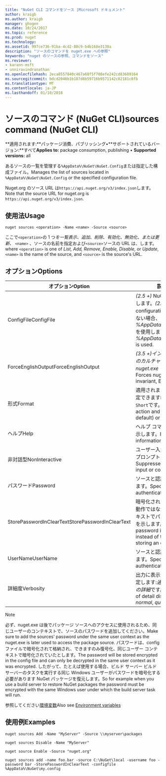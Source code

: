 ```yaml
---
title: "NuGet CLI コマンドをソース |Microsoft ドキュメント"
author: kraigb
ms.author: kraigb
manager: ghogen
ms.date: 10/24/2017
ms.topic: reference
ms.prod: nuget
ms.technology: 
ms.assetid: 997ce736-91ba-4cd2-88c9-b4b168e3130a
description: "ソースのコマンドを nuget.exe への参照"
keywords: "nuget のソースの参照、コマンドをソース"
ms.reviewer:
- karann-msft
- unniravindranathan
ms.openlocfilehash: 2eca8557840c467a60f5f708efe242cd83609164
ms.sourcegitcommit: bdcd2046b1b187d8b59716b9571142c02181c8fb
ms.translationtype: MT
ms.contentlocale: ja-JP
ms.lasthandoff: 01/10/2018
---
```

# <a name="sources-command-nuget-cli"></a><span data-ttu-id="5023f-104">ソースのコマンド (NuGet CLI)</span><span class="sxs-lookup"><span data-stu-id="5023f-104">sources command (NuGet CLI)</span></span>

<span data-ttu-id="5023f-105">**適用されます:**パッケージ消費、パブリッシング&bullet;**サポートされているバージョン:**すべて</span><span class="sxs-lookup"><span data-stu-id="5023f-105">**Applies to:** package consumption, publishing &bullet; **Supported versions:** all</span></span>

<span data-ttu-id="5023f-106">あるソースの一覧を管理する`%AppData%\NuGet\NuGet.Config`または指定した構成ファイル。</span><span class="sxs-lookup"><span data-stu-id="5023f-106">Manages the list of sources located in `%AppData%\NuGet\NuGet.Config` or the specified configuration file.</span></span>

<span data-ttu-id="5023f-107">Nuget.org のソース URL は`https://api.nuget.org/v3/index.json`します。</span><span class="sxs-lookup"><span data-stu-id="5023f-107">Note that the source URL for nuget.org is `https://api.nuget.org/v3/index.json`.</span></span>

## <a name="usage"></a><span data-ttu-id="5023f-108">使用法</span><span class="sxs-lookup"><span data-stu-id="5023f-108">Usage</span></span>

```
nuget sources <operation> -Name <name> -Source <source>
```

<span data-ttu-id="5023f-109">ここで`<operation>`の 1 つ*を一覧表示、追加、削除、有効化、無効化、*または*更新*、 `<name>` 、ソースの名前を指定および`<source>`ソースの URL は、します。</span><span class="sxs-lookup"><span data-stu-id="5023f-109">where `<operation>` is one of *List, Add, Remove, Enable, Disable,* or *Update*, `<name>` is the name of the source, and `<source>` is the source's URL.</span></span>

## <a name="options"></a><span data-ttu-id="5023f-110">オプション</span><span class="sxs-lookup"><span data-stu-id="5023f-110">Options</span></span>

| <span data-ttu-id="5023f-111">オプション</span><span class="sxs-lookup"><span data-stu-id="5023f-111">Option</span></span> | <span data-ttu-id="5023f-112">説明</span><span class="sxs-lookup"><span data-stu-id="5023f-112">Description</span></span> |
| --- | --- |
| <span data-ttu-id="5023f-113">ConfigFile</span><span class="sxs-lookup"><span data-stu-id="5023f-113">ConfigFile</span></span> | <span data-ttu-id="5023f-114">*(2.5 +)* NuGet 構成ファイルを適用します。</span><span class="sxs-lookup"><span data-stu-id="5023f-114">*(2.5+)* The NuGet configuration file to apply.</span></span> <span data-ttu-id="5023f-115">指定しない場合、 *%AppData%\NuGet\NuGet.Config*を使用します。</span><span class="sxs-lookup"><span data-stu-id="5023f-115">If not specified, *%AppData%\NuGet\NuGet.Config* is used.</span></span> |
| <span data-ttu-id="5023f-116">ForceEnglishOutput</span><span class="sxs-lookup"><span data-stu-id="5023f-116">ForceEnglishOutput</span></span> | <span data-ttu-id="5023f-117">*(3.5 +)*インバリアント、英語ベースのカルチャを使用して実行する nuget.exe を強制します。</span><span class="sxs-lookup"><span data-stu-id="5023f-117">*(3.5+)* Forces nuget.exe to run using an invariant, English-based culture.</span></span> |
| <span data-ttu-id="5023f-118">形式</span><span class="sxs-lookup"><span data-stu-id="5023f-118">Format</span></span> | <span data-ttu-id="5023f-119">適用されます、`list`アクションを指定できます`Detailed`(既定) または`Short`です。</span><span class="sxs-lookup"><span data-stu-id="5023f-119">Applies to the `list` action and can be `Detailed` (the default) or `Short`.</span></span> |
| <span data-ttu-id="5023f-120">ヘルプ</span><span class="sxs-lookup"><span data-stu-id="5023f-120">Help</span></span> | <span data-ttu-id="5023f-121">ヘルプ コマンドに関する情報を表示します。</span><span class="sxs-lookup"><span data-stu-id="5023f-121">Displays help information for the command.</span></span> |
| <span data-ttu-id="5023f-122">非対話型</span><span class="sxs-lookup"><span data-stu-id="5023f-122">NonInteractive</span></span> | <span data-ttu-id="5023f-123">ユーザー入力または確認を要求するプロンプトを抑制します。</span><span class="sxs-lookup"><span data-stu-id="5023f-123">Suppresses prompts for user input or confirmations.</span></span> |
| <span data-ttu-id="5023f-124">パスワード</span><span class="sxs-lookup"><span data-stu-id="5023f-124">Password</span></span> | <span data-ttu-id="5023f-125">ソースと認証のパスワードを指定します。</span><span class="sxs-lookup"><span data-stu-id="5023f-125">Specifies the password for authenticating with the source.</span></span> |
| <span data-ttu-id="5023f-126">StorePasswordInClearText</span><span class="sxs-lookup"><span data-stu-id="5023f-126">StorePasswordInClearText</span></span> | <span data-ttu-id="5023f-127">暗号化された形式を格納する既定の動作ではなく暗号化されていないテキストでパスワードを保存することを示します。</span><span class="sxs-lookup"><span data-stu-id="5023f-127">Indicates to store the password in unencrypted text instead of the default behavior of storing an encrypted form.</span></span> |
| <span data-ttu-id="5023f-128">UserName</span><span class="sxs-lookup"><span data-stu-id="5023f-128">UserName</span></span> | <span data-ttu-id="5023f-129">ソースと認証のユーザー名を指定します。</span><span class="sxs-lookup"><span data-stu-id="5023f-129">Specifies the user name for authenticating with the source.</span></span> |
| <span data-ttu-id="5023f-130">詳細度</span><span class="sxs-lookup"><span data-stu-id="5023f-130">Verbosity</span></span> | <span data-ttu-id="5023f-131">出力に表示される詳細情報の量を指定します:*通常*、 *quiet*、 *(2.5 以降) の詳細*です。</span><span class="sxs-lookup"><span data-stu-id="5023f-131">Specifies the amount of detail displayed in the output: *normal*, *quiet*, *detailed (2.5+)*.</span></span> |

> [!Note]
> <span data-ttu-id="5023f-132">必ず、nuget.exe は後でパッケージ ソースへのアクセスに使用されるため、同じユーザーのコンテキストで、ソースのパスワードを追加してください。</span><span class="sxs-lookup"><span data-stu-id="5023f-132">Make sure to add the sources' password under the same user context as the nuget.exe is later used to access the package source.</span></span> <span data-ttu-id="5023f-133">パスワードは、config ファイルで暗号化されて格納され、できますのみ復号化、同じユーザー コンテキストで暗号化されていたとします。</span><span class="sxs-lookup"><span data-stu-id="5023f-133">The password will be stored encrypted in the config file and can only be decrypted in the same user context as it was encrypted.</span></span> <span data-ttu-id="5023f-134">したがって、たとえば使用する場合、ビルド サーバー ビルド サーバーのタスクを実行する同じ Windows ユーザーがパスワードを暗号化する必要があります NuGet パッケージを復元します。</span><span class="sxs-lookup"><span data-stu-id="5023f-134">So for example when you use a build server to restore NuGet packages the password must be encrypted with the same Windows user under which  the build server task will run.</span></span>

<span data-ttu-id="5023f-135">参照してください[環境変数](cli-ref-environment-variables.md)</span><span class="sxs-lookup"><span data-stu-id="5023f-135">Also see [Environment variables](cli-ref-environment-variables.md)</span></span>

## <a name="examples"></a><span data-ttu-id="5023f-136">使用例</span><span class="sxs-lookup"><span data-stu-id="5023f-136">Examples</span></span>

```
nuget sources Add -Name "MyServer" -Source \\myserver\packages

nuget sources Disable -Name "MyServer"

nuget source Enable -Source "nuget.org"

nuget sources add -name foo.bar -source C:\NuGet\local -username foo -password bar -StorePasswordInClearText -configfile %AppData%\NuGet\my.config
```
